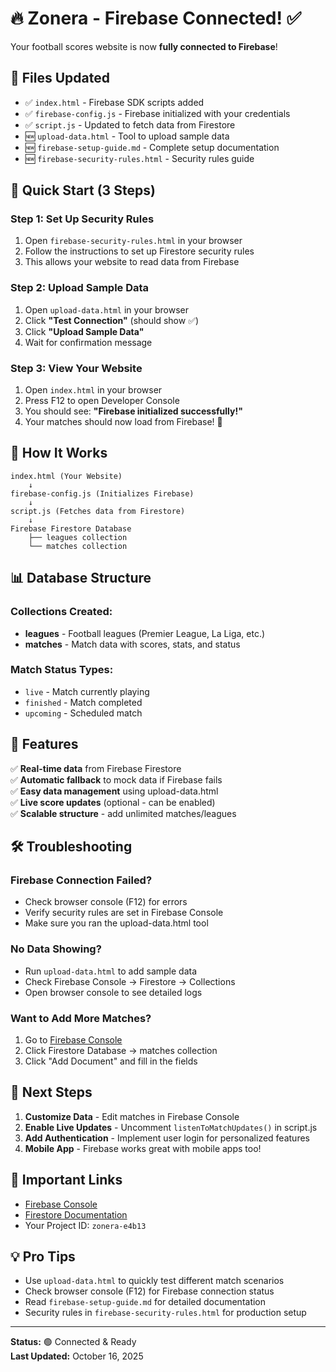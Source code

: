 # 🔥 Zonera - Firebase Connected! ✅

Your football scores website is now **fully connected to Firebase**!

## 📁 Files Updated

- ✅ `index.html` - Firebase SDK scripts added
- ✅ `firebase-config.js` - Firebase initialized with your credentials
- ✅ `script.js` - Updated to fetch data from Firestore
- 🆕 `upload-data.html` - Tool to upload sample data
- 🆕 `firebase-setup-guide.md` - Complete setup documentation
- 🆕 `firebase-security-rules.html` - Security rules guide

## 🚀 Quick Start (3 Steps)

### Step 1: Set Up Security Rules
1. Open `firebase-security-rules.html` in your browser
2. Follow the instructions to set up Firestore security rules
3. This allows your website to read data from Firebase

### Step 2: Upload Sample Data
1. Open `upload-data.html` in your browser
2. Click **"Test Connection"** (should show ✅)
3. Click **"Upload Sample Data"**
4. Wait for confirmation message

### Step 3: View Your Website
1. Open `index.html` in your browser
2. Press F12 to open Developer Console
3. You should see: **"Firebase initialized successfully!"**
4. Your matches should now load from Firebase! 🎉

## 🎯 How It Works

```
index.html (Your Website)
    ↓
firebase-config.js (Initializes Firebase)
    ↓
script.js (Fetches data from Firestore)
    ↓
Firebase Firestore Database
    ├── leagues collection
    └── matches collection
```

## 📊 Database Structure

### Collections Created:
- **leagues** - Football leagues (Premier League, La Liga, etc.)
- **matches** - Match data with scores, stats, and status

### Match Status Types:
- `live` - Match currently playing
- `finished` - Match completed
- `upcoming` - Scheduled match

## 🔄 Features

✅ **Real-time data** from Firebase Firestore  
✅ **Automatic fallback** to mock data if Firebase fails  
✅ **Easy data management** using upload-data.html  
✅ **Live score updates** (optional - can be enabled)  
✅ **Scalable structure** - add unlimited matches/leagues  

## 🛠️ Troubleshooting

### Firebase Connection Failed?
- Check browser console (F12) for errors
- Verify security rules are set in Firebase Console
- Make sure you ran the upload-data.html tool

### No Data Showing?
- Run `upload-data.html` to add sample data
- Check Firebase Console → Firestore → Collections
- Open browser console to see detailed logs

### Want to Add More Matches?
1. Go to [Firebase Console](https://console.firebase.google.com/project/zonera-e4b13)
2. Click Firestore Database → matches collection
3. Click "Add Document" and fill in the fields

## 📝 Next Steps

1. **Customize Data** - Edit matches in Firebase Console
2. **Enable Live Updates** - Uncomment `listenToMatchUpdates()` in script.js
3. **Add Authentication** - Implement user login for personalized features
4. **Mobile App** - Firebase works great with mobile apps too!

## 🔗 Important Links

- [Firebase Console](https://console.firebase.google.com/project/zonera-e4b13)
- [Firestore Documentation](https://firebase.google.com/docs/firestore)
- Your Project ID: `zonera-e4b13`

## 💡 Pro Tips

- Use `upload-data.html` to quickly test different match scenarios
- Check browser console (F12) for Firebase connection status
- Read `firebase-setup-guide.md` for detailed documentation
- Security rules in `firebase-security-rules.html` for production setup

---

**Status:** 🟢 Connected & Ready  
**Last Updated:** October 16, 2025
